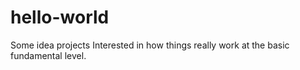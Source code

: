 # hello-world
Some idea projects
Interested in how things really work at the basic fundamental level.
